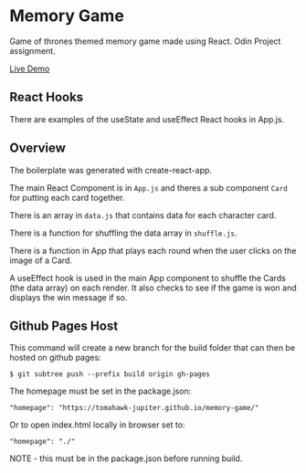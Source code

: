 # Memory Game

Game of thrones themed memory game made using React. Odin Project assignment.

[Live Demo](https://tomahawk-jupiter.github.io/memory-game/)

## React Hooks

There are examples of the useState and useEffect React hooks in App.js.

## Overview

The boilerplate was generated with create-react-app.

The main React Component is in `App.js` and theres a sub component `Card` for putting each card together.

There is an array in `data.js` that contains data for each character card.

There is a function for shuffling the data array in `shuffle.js`.

There is a function in App that plays each round when the user clicks on the image of a Card.

A useEffect hook is used in the main App component to shuffle the Cards (the data array) on each render. It also checks to see if the game is won and displays the win message if so.

## Github Pages Host

This command will create a new branch for the build folder that can then be hosted on github pages:

    $ git subtree push --prefix build origin gh-pages
    
The homepage must be set in the package.json:

    "homepage": "https://tomahawk-jupiter.github.io/memory-game/"

Or to open index.html locally in browser set to:

    "homepage": "./"

NOTE - this must be in the package.json before running build.
